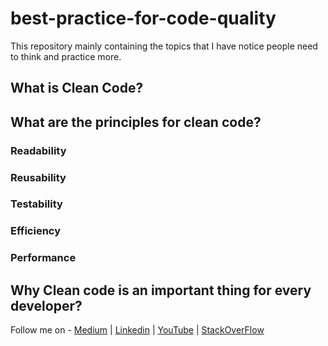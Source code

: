 # best-practice-for-code-quality
This repository mainly containing the topics that I have notice people need to think and practice more.


## What is Clean Code?

## What are the principles for clean code?

### Readability

### Reusability

### Testability

### Efficiency

### Performance

## Why Clean code is an important thing for every developer?


Follow me on - [Medium](https://saurabhshcs.medium.com) | [Linkedin](https://www.linkedin.com/in/saurabhshcs/) | [YouTube](https://www.youtube.com/channel/UCSQqjPw7_tfx1Ie4yYHbcxQ?pbjreload=102) | [StackOverFlow](https://stackoverflow.com/users/10719720/saurabhshcs?tab=profile)
